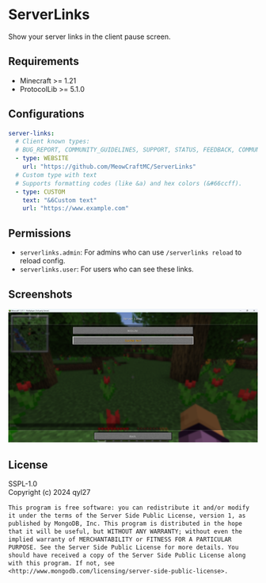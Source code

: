 # ServerLinks
Show your server links in the client pause screen.

## Requirements
- Minecraft >= 1.21
- ProtocolLib >= 5.1.0

## Configurations
```yaml
server-links:
  # Client known types:
  # BUG_REPORT, COMMUNITY_GUIDELINES, SUPPORT, STATUS, FEEDBACK, COMMUNITY, WEBSITE, FORUMS, NEWS, ANNOUNCEMENTS
  - type: WEBSITE
    url: "https://github.com/MeowCraftMC/ServerLinks"
  # Custom type with text
  # Supports formatting codes (like &a) and hex colors (&#66ccff).
  - type: CUSTOM
    text: "&6Custom text"
    url: "https://www.example.com"
```

## Permissions
- `serverlinks.admin`: For admins who can use `/serverlinks reload` to reload config.
- `serverlinks.user`: For users who can see these links.

## Screenshots
![photo1](https://github.com/MeowCraftMC/ServerLinks/raw/main/img/1.png)

## License
SSPL-1.0  
Copyright (c) 2024 qyl27  

```text
This program is free software: you can redistribute it and/or modify it under the terms of the Server Side Public License, version 1, as published by MongoDB, Inc. This program is distributed in the hope that it will be useful, but WITHOUT ANY WARRANTY; without even the implied warranty of MERCHANTABILITY or FITNESS FOR A PARTICULAR PURPOSE. See the Server Side Public License for more details. You should have received a copy of the Server Side Public License along with this program. If not, see <http://www.mongodb.com/licensing/server-side-public-license>.
```
